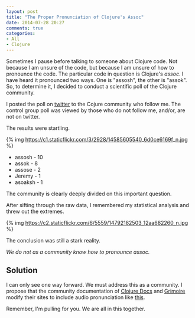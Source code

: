 ```yaml
---
layout: post
title: "The Proper Pronunciation of Clojure's Assoc"
date: 2014-07-28 20:27
comments: true
categories:
- All
- Clojure
---
```


Sometimes I pause before talking to someone about Clojure code. Not because I am unsure of the code, but because I am unsure of
how to pronounce the code.  The particular code in question is
Clojure's _assoc_.  I have heard it pronounced two ways. One is
"assosh", the other is "assok".  So, to determine it, I decided to conduct a
scientific poll of the Clojure community.

I posted the poll on
[twitter](https://twitter.com/gigasquid/status/493891057906896896) to
the Cojure community who follow me.  The control group poll was viewed
by those who do not follow me, and/or, are not on twitter.

The results were startling.

{% img https://c1.staticflickr.com/3/2928/14585605540_6d0ce6169f_n.jpg %}

* assosh - 10
* assok  - 8
* assose - 2
* Jeremy - 1
* asoaksh - 1

The community is clearly deeply divided on this important question.

After sifting through the raw data, I remembered my statistical analysis and threw out the extremes.

{% img https://c2.staticflickr.com/6/5559/14792182503_12aa682260_n.jpg %}


The conclusion was still a stark reality.

*We do not as a community know how to pronounce assoc.*


## Solution

I can only see one way forward.  We must address this as a community.
I propose that the community documentation of [Clojure Docs](http://clojuredocs.org/)
and [Grimoire](http://grimoire.arrdem.com/) modify their sites to include audio pronunciation like [this](http://www.macmillandictionary.com/us/media/british/uk_pron/l/lla/llama/llama_British_English_pronunciation.mp3).

Remember, I'm pulling for you.  We are all in this together.

